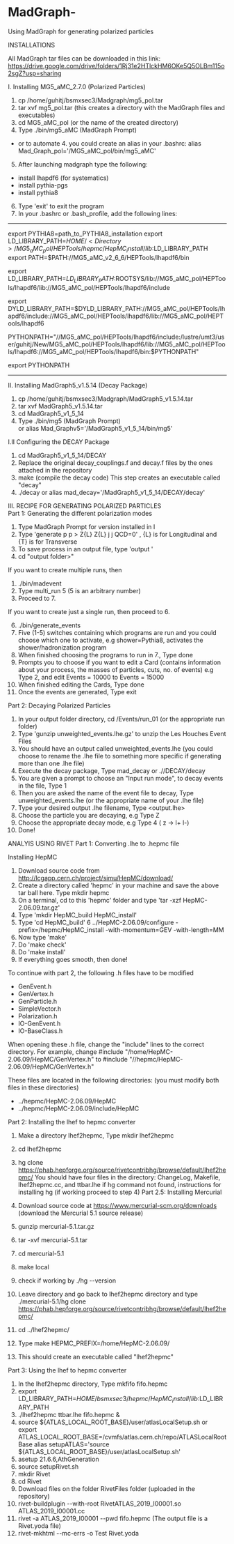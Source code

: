 # MadGraph-
Using MadGraph for generating polarized particles 

INSTALLATIONS 

All MadGraph tar files can be downloaded in this link: https://drive.google.com/drive/folders/1Rj31e2HTlckHM6OKe5Q5OLBm115o2sgZ?usp=sharing

I. Installing MG5_aMC_2.7.0 (Polarized Particles) 
1. cp /home/guhitj/bsmxsec3/Madgraph/mg5_pol.tar
2. tar xvf mg5_pol.tar (this creates a directory with the MadGraph files and executables) 
3. cd MG5_aMC_pol (or the name of the created directory) 
4. Type ./bin/mg5_aMC (MadGraph Prompt) 
* or to automate 4. you could create an alias in your .bashrc: 
alias Mad_Graph_pol='<Directory>/MG5_aMC_pol/bin/mg5_aMC'
5. After launching madgraph type the following: 
  - install lhapdf6 (for systematics) 
  - install pythia-pgs 
  - install pythia8 
6. Type 'exit' to exit the program   
7. In your .bashrc or .bash_profile, add the following lines: 
  
------------------------------------------------------------------------------------------------------------------------------
export PYTHIA8=path_to_PYTHIA8_installation
export LD_LIBRARY_PATH=$HOME/<Directory>/MG5_aMC_pol/HEPTools/hepmc/HepMC_install/lib:$LD_LIBRARY_PATH
export PATH=$PATH:/<Directory>/MG5_aMC_v2_6_6/HEPTools/lhapdf6/bin

export LD_LIBRARY_PATH=$LD_LIBRARY_PATH:$ROOTSYS/lib:/<Directory>/MG5_aMC_pol/HEPTools/lhapdf6/lib:/<Directory>/MG5_aMC_pol/HEPTools/lhapdf6/include

export DYLD_LIBRARY_PATH=$DYLD_LIBRARY_PATH:/<Directory>/MG5_aMC_pol/HEPTools/lhapdf6/include:/<Directory>/MG5_aMC_pol/HEPTools/lhapdf6/lib:/<Directory>/MG5_aMC_pol/HEPTools/lhapdf6

PYTHONPATH="/<Directory>/MG5_aMC_pol/HEPTools/lhapdf6/include:/lustre/umt3/user/guhitj/New/MG5_aMC_pol/HEPTools/lhapdf6/lib:/<Directory>/MG5_aMC_pol/HEPTools/lhapdf6:/<Directory>/MG5_aMC_pol/HEPTools/lhapdf6/bin:$PYTHONPATH"

export PYTHONPATH  

------------------------------------------------------------------------------------------------------------------------------

II. Installing MadGraph5_v1.5.14 (Decay Package) 
1. cp /home/guhitj/bsmxsec3/Madgraph/MadGraph5_v1.5.14.tar
2. tar xvf MadGraph5_v1.5.14.tar
3. cd MadGraph5_v1_5_14
4. Type ./bin/mg5 (MadGraph Prompt)  
or alias Mad_Graphv5='<Directory>/MadGraph5_v1_5_14/bin/mg5'
  
I.II Configuring the DECAY Package 
1. cd  MadGraph5_v1_5_14/DECAY
2. Replace the original decay_couplings.f and decay.f files by the ones attached in the repository 
3. make (compile the decay code) 
This step creates an executable called "decay" 
4. ./decay 
or alias mad_decay='<Directory>/MadGraph5_v1_5_14/DECAY/decay'

III. 
RECIPE FOR GENERATING POLARIZED PARTICLES  
Part 1: Generating the different polarization modes 
1. Type MadGraph Prompt for version installed in I 
2. Type 'generate p p > Z{L} Z{L} j j QCD=0' , {L} is for Longitudinal and {T} is for Transverse 
3. To save process in an output file, type 'output <output folder>' 
4. cd "output folder>"
  
If you want to create multiple runs, then 
  1. ./bin/madevent 
  2. Type multi_run 5 (5 is an arbitrary number) 
  3. Proceed to 7. 
  
If you want to create just a single run, then proceed to 6.

6. ./bin/generate_events
7. Five (1-5) switches containing which programs are run and you could choose which one to activate, 
 e.g shower=Pythia8, activates the shower/hadronization program 
8. When finished choosing the programs to run in 7., Type done 
9. Prompts you to choose if you want to edit a Card (contains information about your process, the masses of particles, cuts, no. of events) 
  e.g Type 2, and edit Events = 10000 to Events = 15000
10. When finished editing the Cards, Type done 
11. Once the events are generated, Type exit 
  
Part 2: Decaying Polarized Particles 
1. In your output folder directory, cd /Events/run_01 (or the appropriate run folder) 
2. Type 'gunzip unweighted_events.lhe.gz' to unzip the Les Houches Event Files 
3. You should have an output called unweighted_events.lhe
(you could choose to rename the .lhe file to something more specific if generating more than one .lhe file)
4. Execute the decay package, Type mad_decay or ./<Directory>/DECAY/decay
5. You are given a prompt to choose an "Input run mode", to decay events in the file, Type 1
6. Then you are asked the name of the event file to decay, Type unweighted_events.lhe (or the appropriate name of your .lhe file) 
7. Type your desired output .lhe filename, Type <output.lhe> 
8. Choose the particle you are decaying, e.g Type Z 
9. Choose the appropriate decay mode, e.g Type 4 ( z -> l+ l-)
10. Done! 

ANALYIS USING RIVET 
Part 1: Converting .lhe to .hepmc file

Installing HepMC 
1. Download source code from http://lcgapp.cern.ch/project/simu/HepMC/download/
2. Create a directory called 'hepmc' in your machine and save the above tar ball here. Type mkdir hepmc 
3. On a terminal, cd to this 'hepmc' folder and type 'tar -xzf HepMC-2.06.09.tar.gz'
4. Type 'mkdir HepMC_build HepMC_install'
5. Type 'cd HepMC_build'
6 ../HepMC-2.06.09/configure -prefix=<Directory>/hepmc/HepMC_install -with-momentum=GEV -with-length=MM
7. Now type 'make'
8. Do 'make check'
9. Do 'make install'
10. If everything goes smooth, then done!
  
  To continue with part 2, the following .h files have to be modified 
  - GenEvent.h
  - GenVertex.h
  - GenParticle.h
  - SimpleVector.h
  - Polarization.h
  - IO-GenEvent.h
  - IO-BaseClass.h
  
  When opening these .h file, change the "include" lines to the correct directory. For example, 
  change
  #include "/home/HepMC-2.06.09/HepMC/GenVertex.h" 
  to 
  #include "/<directory>/hepmc/HepMC-2.06.09/HepMC/GenVertex.h"

  These files are located in the following directories: (you must modify both files in these directories) 
  - ../hepmc/HepMC-2.06.09/HepMC 
  - ../hepmc/HepMC-2.06.09/include/HepMC

Part 2: Installing the lhef to hepmc converter  
1. Make a directory lhef2hepmc, Type mkdir lhef2hepmc
2. cd lhef2hepmc 
3. hg clone https://phab.hepforge.org/source/rivetcontribhg/browse/default/lhef2hepmc/
You should have four files in the directory: ChangeLog, Makefile, lhef2hepmc.cc, and ttbar.lhe
if hg command not found, instructions for installing hg (if working proceed to step 4)
  Part 2.5: Installing Mercurial 
  1. Download source code at https://www.mercurial-scm.org/downloads (download the Mercurial 5.1 source release) 
  2. gunzip mercurial-5.1.tar.gz
  3. tar -xvf mercurial-5.1.tar
  4. cd mercurial-5.1
  5. make local 
  6. check if working by ./hg --version 
  7. Leave directory and go back to lhef2hepmc directory and type ./mercurial-5.1/hg clone https://phab.hepforge.org/source/rivetcontribhg/browse/default/lhef2hepmc/
    
4. cd ../lhef2hepmc/ 
5. Type make HEPMC_PREFIX=/home/HepMC-2.06.09/
6. This should create an executable called "lhef2hepmc"

Part 3: Using the lhef to hepmc converter 
1. In the lhef2hepmc directory, Type mkfifo fifo.hepmc 
2. export LD_LIBRARY_PATH=$HOME/bsmxsec3/hepmc/HepMC_install/lib:$LD_LIBRARY_PATH
3. ./lhef2hepmc ttbar.lhe fifo.hepmc &
4. source ${ATLAS_LOCAL_ROOT_BASE}/user/atlasLocalSetup.sh
or 
export ATLAS_LOCAL_ROOT_BASE=/cvmfs/atlas.cern.ch/repo/ATLASLocalRootBase
alias setupATLAS='source ${ATLAS_LOCAL_ROOT_BASE}/user/atlasLocalSetup.sh'
5. asetup 21.6.6,AthGeneration
6. source setupRivet.sh
7. mkdir Rivet
8. cd Rivet 
9. Download files on the folder RivetFiles folder (uploaded in the repository) 
10. rivet-buildplugin --with-root RivetATLAS_2019_I00001.so  ATLAS_2019_I00001.cc
11. rivet -a ATLAS_2019_I00001 --pwd fifo.hepmc (The output file is a Rivet.yoda file) 
12. rivet-mkhtml --mc-errs -o Test Rivet.yoda
 


